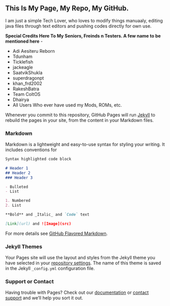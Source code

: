 ## This Is My Page, My Repo, My GitHub.

I am just a simple Tech Lover, who loves to modify things manuaaly, editing java files through text editors and pushing codes directly for own use.


**Special Credits Here To My Seniors, Freinds n Testers. A few name to be mentioned here** -

- Adi Aesiteru Reborn
- Tdunham
- Ticklefish
- jackeagle
- SaatvikShukla
- superdragonpt
- khan_frd2002
- RakeshBatra
- Team ColtOS
- Dhairya
- All Users Who ever have used my Mods, ROMs, etc.

Whenever you commit to this repository, GitHub Pages will run [Jekyll](https://jekyllrb.com/) to rebuild the pages in your site, from the content in your Markdown files.

### Markdown

Markdown is a lightweight and easy-to-use syntax for styling your writing. It includes conventions for

```markdown
Syntax highlighted code block

# Header 1
## Header 2
### Header 3

- Bulleted
- List

1. Numbered
2. List

**Bold** and _Italic_ and `Code` text

[Link](url) and ![Image](src)
```

For more details see [GitHub Flavored Markdown](https://guides.github.com/features/mastering-markdown/).

### Jekyll Themes

Your Pages site will use the layout and styles from the Jekyll theme you have selected in your [repository settings](https://github.com/SuperDroidBond/my_io/settings). The name of this theme is saved in the Jekyll `_config.yml` configuration file.

### Support or Contact

Having trouble with Pages? Check out our [documentation](https://help.github.com/categories/github-pages-basics/) or [contact support](https://github.com/contact) and we’ll help you sort it out.
